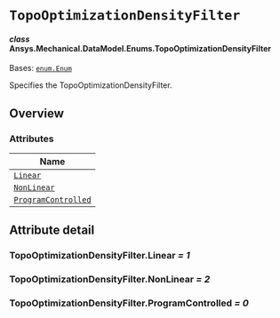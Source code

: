 # `TopoOptimizationDensityFilter`

<a id="ansys.mechanical.stubs.v241.Ansys.Mechanical.DataModel.Enums.TopoOptimizationDensityFilter"></a>

#### *class* Ansys.Mechanical.DataModel.Enums.TopoOptimizationDensityFilter

Bases: [`enum.Enum`](https://docs.python.org/3/library/enum.html#enum.Enum)

Specifies the TopoOptimizationDensityFilter.

<!-- !! processed by numpydoc !! -->

<a id="overview"></a>

## Overview

### Attributes

| Name |
| ------------------------------------------------------------------------- |
| [`Linear`](#TopoOptimizationDensityFilter.Linear) |
| [`NonLinear`](#TopoOptimizationDensityFilter.NonLinear) |
| [`ProgramControlled`](#TopoOptimizationDensityFilter.ProgramControlled) |

<a id="attribute-detail"></a>

## Attribute detail

<a id="TopoOptimizationDensityFilter.Linear"></a>

### TopoOptimizationDensityFilter.Linear *= 1*

<a id="TopoOptimizationDensityFilter.NonLinear"></a>

### TopoOptimizationDensityFilter.NonLinear *= 2*

<a id="TopoOptimizationDensityFilter.ProgramControlled"></a>

### TopoOptimizationDensityFilter.ProgramControlled *= 0*


